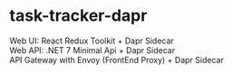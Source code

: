 # task-tracker-dapr

Web UI: React Redux Toolkit + Dapr Sidecar \
Web API: .NET 7 Minimal Api + Dapr Sidecar \
API Gateway with Envoy (FrontEnd Proxy) + Dapr Sidecar
